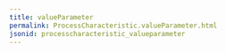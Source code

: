 ```yaml
---
title: valueParameter
permalink: ProcessCharacteristic.valueParameter.html
jsonid: processcharacteristic_valueparameter
---
```

